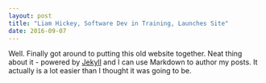 ```yaml
---
layout: post
title: "Liam Hickey, Software Dev in Training, Launches Site"
date: 2016-09-07
---
```


Well. Finally got around to putting this old website together. Neat thing about it - powered by [Jekyll](http://jekyllrb.com) and I can use Markdown to author my posts. It actually is a lot easier than I thought it was going to be.

